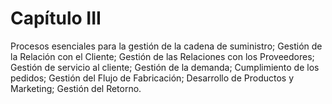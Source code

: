 # Capítulo III

Procesos esenciales para la gestión de la cadena de suministro; Gestión de la Relación con el Cliente; Gestión
de las Relaciones con los Proveedores; Gestión de servicio al cliente; Gestión de la demanda; Cumplimiento de
los pedidos; Gestión del Flujo de Fabricación; Desarrollo de Productos y Marketing; Gestión del Retorno.

